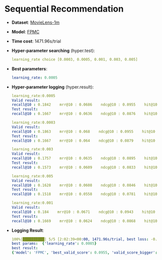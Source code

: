 # Sequential Recommendation

- **Dataset**: [MovieLens-1m](../../md/ml-1m_seq.md)

- **Model**: [FPMC](https://recbole.io/docs/user_guide/model/sequential/fpmc.html)

- **Time cost**: 1471.96s/trial

- **Hyper-parameter searching** (hyper.test):

  ```yaml
  learning_rate choice [0.0003, 0.0005, 0.001, 0.003, 0.005]
  ```

- **Best parameters**:

  ```yaml
  learning_rate: 0.0005
  ```

- **Hyper-parameter logging** (hyper.result):

  ```yaml
  learning_rate:0.0005
  Valid result:
  recall@10 : 0.1842    mrr@10 : 0.0686    ndcg@10 : 0.0955    hit@10 : 0.1842    precision@10 : 0.0184
  Test result:
  recall@10 : 0.1667    mrr@10 : 0.0636    ndcg@10 : 0.0876    hit@10 : 0.1667    precision@10 : 0.0167

  learning_rate:0.0003
  Valid result:
  recall@10 : 0.1863    mrr@10 : 0.068    ndcg@10 : 0.0955    hit@10 : 0.1863    precision@10 : 0.0186
  Test result:
  recall@10 : 0.1667    mrr@10 : 0.064    ndcg@10 : 0.0879    hit@10 : 0.1667    precision@10 : 0.0167

  learning_rate:0.003
  Valid result:
  recall@10 : 0.1757    mrr@10 : 0.0635    ndcg@10 : 0.0895    hit@10 : 0.1757    precision@10 : 0.0176
  Test result:
  recall@10 : 0.1573    mrr@10 : 0.0609    ndcg@10 : 0.0833    hit@10 : 0.1573    precision@10 : 0.0157

  learning_rate:0.005
  Valid result:
  recall@10 : 0.1628    mrr@10 : 0.0608    ndcg@10 : 0.0846    hit@10 : 0.1628    precision@10 : 0.0163
  Test result:
  recall@10 : 0.1518    mrr@10 : 0.0558    ndcg@10 : 0.0781    hit@10 : 0.1518    precision@10 : 0.0152

  learning_rate:0.001
  Valid result:
  recall@10 : 0.184    mrr@10 : 0.0671    ndcg@10 : 0.0943    hit@10 : 0.184    precision@10 : 0.0184
  Test result:
  recall@10 : 0.1669    mrr@10 : 0.0624    ndcg@10 : 0.0868    hit@10 : 0.1669    precision@10 : 0.0167
  ```

- **Logging Result**:

  ```yaml
  100%|██████████| 5/5 [2:02:39<00:00, 1471.96s/trial, best loss: -0.0955]
  best params:  {'learning_rate': 0.0005}
  best result: 
  {'model': 'FPMC', 'best_valid_score': 0.0955, 'valid_score_bigger': True, 'best_valid_result': OrderedDict([('recall@10', 0.1842), ('mrr@10', 0.0686), ('ndcg@10', 0.0955), ('hit@10', 0.1842), ('precision@10', 0.0184)]), 'test_result': OrderedDict([('recall@10', 0.1667), ('mrr@10', 0.0636), ('ndcg@10', 0.0876), ('hit@10', 0.1667), ('precision@10', 0.0167)])}
  ```
